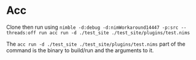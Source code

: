 # Acc

Clone then run using `nimble -d:debug -d:nimWorkaround14447 -p:src --threads:off
run acc run -d ./test_site ./test_site/plugins/test.nims`

The `acc run -d ./test_site ./test_site/plugins/test.nims` part of the command
is the binary to build/run and the arguments to it.
